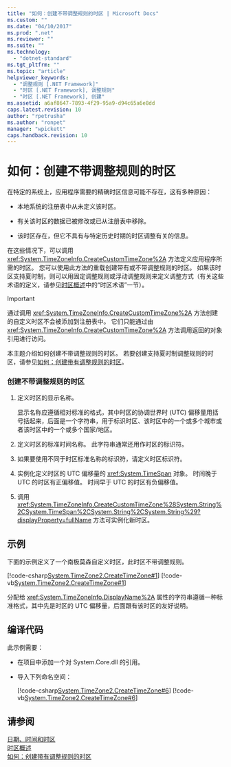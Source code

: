 ```yaml
---
title: "如何：创建不带调整规则的时区 | Microsoft Docs"
ms.custom: ""
ms.date: "04/10/2017"
ms.prod: ".net"
ms.reviewer: ""
ms.suite: ""
ms.technology: 
  - "dotnet-standard"
ms.tgt_pltfrm: ""
ms.topic: "article"
helpviewer_keywords: 
  - "调整规则 [.NET Framework]"
  - "时区 [.NET Framework], 调整规则"
  - "时区 [.NET Framework], 创建"
ms.assetid: a6af8647-7893-4f29-95a9-d94c65a6e8dd
caps.latest.revision: 10
author: "rpetrusha"
ms.author: "ronpet"
manager: "wpickett"
caps.handback.revision: 10
---
```

# 如何：创建不带调整规则的时区
在特定的系统上，应用程序需要的精确时区信息可能不存在，这有多种原因：  
  
-   本地系统的注册表中从未定义该时区。  
  
-   有关该时区的数据已被修改或已从注册表中移除。  
  
-   该时区存在，但它不具有与特定历史时期的时区调整有关的信息。  
  
 在这些情况下，可以调用 <xref:System.TimeZoneInfo.CreateCustomTimeZone%2A> 方法定义应用程序所需的时区。  您可以使用此方法的重载创建带有或不带调整规则的时区。  如果该时区支持夏时制，则可以用固定调整规则或浮动调整规则来定义调整方式（有关这些术语的定义，请参见[时区概述](../../../docs/standard/datetime/time-zone-overview.md)中的“时区术语”一节）。  
  
> [!IMPORTANT]
>  通过调用 <xref:System.TimeZoneInfo.CreateCustomTimeZone%2A> 方法创建的自定义时区不会被添加到注册表中。  它们只能通过由 <xref:System.TimeZoneInfo.CreateCustomTimeZone%2A> 方法调用返回的对象引用进行访问。  
  
 本主题介绍如何创建不带调整规则的时区。  若要创建支持夏时制调整规则的时区，请参见[如何：创建带有调整规则的时区](../../../docs/standard/datetime/create-time-zones-with-adjustment-rules.md)。  
  
### 创建不带调整规则的时区  
  
1.  定义时区的显示名称。  
  
     显示名称应遵循相对标准的格式，其中时区的协调世界时 \(UTC\) 偏移量用括号括起来，后面是一个字符串，用于标识时区、该时区中的一个或多个城市或者该时区中的一个或多个国家\/地区。  
  
2.  定义时区的标准时间名称。  此字符串通常还用作时区的标识符。  
  
3.  如果要使用不同于时区标准名称的标识符，请定义时区标识符。  
  
4.  实例化定义时区的 UTC 偏移量的 <xref:System.TimeSpan> 对象。  时间晚于 UTC 的时区有正偏移值。  时间早于 UTC 的时区有负偏移值。  
  
5.  调用 <xref:System.TimeZoneInfo.CreateCustomTimeZone%28System.String%2CSystem.TimeSpan%2CSystem.String%2CSystem.String%29?displayProperty=fullName> 方法可实例化新时区。  
  
## 示例  
 下面的示例定义了一个南极莫森自定义时区，此时区不带调整规则。  
  
 [!code-csharp[System.TimeZone2.CreateTimeZone#1](../../../samples/snippets/csharp/VS_Snippets_CLR_System/system.TimeZone2.CreateTimeZone/cs/System.TimeZone2.CreateTimeZone.cs#1)]
 [!code-vb[System.TimeZone2.CreateTimeZone#1](../../../samples/snippets/visualbasic/VS_Snippets_CLR_System/system.TimeZone2.CreateTimeZone/vb/System.TimeZone2.CreateTimeZone.vb#1)]  
  
 分配给 <xref:System.TimeZoneInfo.DisplayName%2A> 属性的字符串遵循一种标准格式，其中先是时区的 UTC 偏移量，后面跟有该时区的友好说明。  
  
## 编译代码  
 此示例需要：  
  
-   在项目中添加一个对 System.Core.dll 的引用。  
  
-   导入下列命名空间：  
  
     [!code-csharp[System.TimeZone2.CreateTimeZone#6](../../../samples/snippets/csharp/VS_Snippets_CLR_System/system.TimeZone2.CreateTimeZone/cs/System.TimeZone2.CreateTimeZone.cs#6)]
     [!code-vb[System.TimeZone2.CreateTimeZone#6](../../../samples/snippets/visualbasic/VS_Snippets_CLR_System/system.TimeZone2.CreateTimeZone/vb/System.TimeZone2.CreateTimeZone.vb#6)]  
  
## 请参阅  
 [日期、时间和时区](../../../docs/standard/datetime/index.md)   
 [时区概述](../../../docs/standard/datetime/time-zone-overview.md)   
 [如何：创建带有调整规则的时区](../../../docs/standard/datetime/create-time-zones-with-adjustment-rules.md)